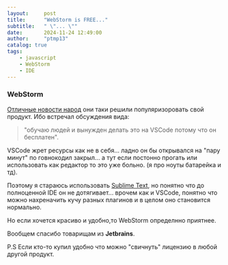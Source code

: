 ```yaml
---
layout:     post
title:      "WebStorm is FREE..."
subtitle:   " \"... \""
date:       2024-11-24 12:49:00
author:     "ptmp13"
catalog: true
tags:
    - javascript
    - WebStorm
    - IDE
---
```


### WebStorm

[Отличные новости народ](https://blog.jetbrains.com/blog/2024/10/24/webstorm-and-rider-are-now-free-for-non-commercial-use/) они таки решили популяризоровать свой продукт. Ибо встречал обсуждения вида:
> "обучаю людей и вынужден делать это на VSCode потому что он бесплатен".

VSCode жрет ресурсы как не в себя... ладно он бы открывался на "пару минут" по говнокодил закрыл... а тут если постонно прогать или использовать как редактор то это уже больно. (я про ноуты батарейка и тд).  

Поэтому я стараюсь использовать [Sublime Text](https://www.sublimetext.com), но понятно что до полноценной IDE он не дотягивает... врочем как и VSCode, понятно что можно нахреначить кучу разных плагинов и в целом оно становится нормально.  

Но если хочется красиво и удобно,то WebStorm определнно приятнее.

Вообщем спасибо товарищам из __Jetbrains__.

P.S Если кто-то купил удобно что можно "свичнуть" лицензию в любой другой продукт.
